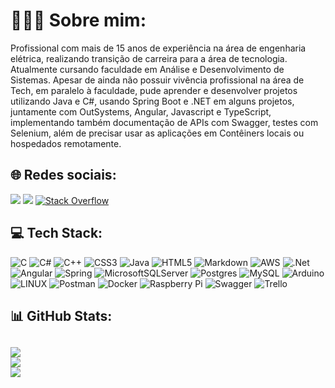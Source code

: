 # 👨🏻‍💻 Sobre mim:
Profissional com mais de 15 anos de experiência na área de engenharia elétrica, realizando transição de carreira para a área de tecnologia. Atualmente cursando faculdade em Análise e Desenvolvimento de Sistemas.
Apesar de ainda não possuir vivência profissional na área de Tech, em paralelo à faculdade, pude aprender e desenvolver projetos utilizando Java e C#, usando Spring Boot e .NET em alguns projetos, juntamente com OutSystems, Angular, Javascript e TypeScript, implementando também documentação de APIs com Swagger, testes com Selenium, além de precisar usar as aplicações em Contêiners locais ou hospedados remotamente.

## 🌐 Redes sociais:
<a href = "mailto:diego.topow@gmail.com"><img src="https://img.shields.io/badge/-Gmail-%23333?style=for-the-badge&logo=gmail&logoColor=white" target="_blank"></a>
<a href="https://www.linkedin.com/in/diego-topow" target="_blank"><img src="https://img.shields.io/badge/-LinkedIn-%230077B5?style=for-the-badge&logo=linkedin&logoColor=white" target="_blank"></a> [![Stack Overflow](https://img.shields.io/badge/-Stackoverflow-FE7A16?logo=stack-overflow&logoColor=white)](https://stackoverflow.com/users/diegotopow) 

## 💻 Tech Stack:
![C](https://img.shields.io/badge/c-%2300599C.svg?style=for-the-badge&logo=c&logoColor=white) ![C#](https://img.shields.io/badge/c%23-%23239120.svg?style=for-the-badge&logo=c-sharp&logoColor=white) ![C++](https://img.shields.io/badge/c++-%2300599C.svg?style=for-the-badge&logo=c%2B%2B&logoColor=white) ![CSS3](https://img.shields.io/badge/css3-%231572B6.svg?style=for-the-badge&logo=css3&logoColor=white) ![Java](https://img.shields.io/badge/java-%23ED8B00.svg?style=for-the-badge&logo=java&logoColor=white) ![HTML5](https://img.shields.io/badge/html5-%23E34F26.svg?style=for-the-badge&logo=html5&logoColor=white) ![Markdown](https://img.shields.io/badge/markdown-%23000000.svg?style=for-the-badge&logo=markdown&logoColor=white) ![AWS](https://img.shields.io/badge/AWS-%23FF9900.svg?style=for-the-badge&logo=amazon-aws&logoColor=white) ![.Net](https://img.shields.io/badge/.NET-5C2D91?style=for-the-badge&logo=.net&logoColor=white) ![Angular](https://img.shields.io/badge/angular-%23DD0031.svg?style=for-the-badge&logo=angular&logoColor=white) ![Spring](https://img.shields.io/badge/spring-%236DB33F.svg?style=for-the-badge&logo=spring&logoColor=white) ![MicrosoftSQLServer](https://img.shields.io/badge/Microsoft%20SQL%20Sever-CC2927?style=for-the-badge&logo=microsoft%20sql%20server&logoColor=white) ![Postgres](https://img.shields.io/badge/postgres-%23316192.svg?style=for-the-badge&logo=postgresql&logoColor=white) ![MySQL](https://img.shields.io/badge/mysql-%2300f.svg?style=for-the-badge&logo=mysql&logoColor=white) ![Arduino](https://img.shields.io/badge/-Arduino-00979D?style=for-the-badge&logo=Arduino&logoColor=white) ![LINUX](https://img.shields.io/badge/Linux-FCC624?style=for-the-badge&logo=linux&logoColor=black) ![Postman](https://img.shields.io/badge/Postman-FF6C37?style=for-the-badge&logo=postman&logoColor=white) ![Docker](https://img.shields.io/badge/docker-%230db7ed.svg?style=for-the-badge&logo=docker&logoColor=white) ![Raspberry Pi](https://img.shields.io/badge/-RaspberryPi-C51A4A?style=for-the-badge&logo=Raspberry-Pi) ![Swagger](https://img.shields.io/badge/-Swagger-%23Clojure?style=for-the-badge&logo=swagger&logoColor=white) ![Trello](https://img.shields.io/badge/Trello-%23026AA7.svg?style=for-the-badge&logo=Trello&logoColor=white)

## 📊 GitHub Stats:
![](https://github-readme-stats.vercel.app/api?username=diegotopow&theme=dark&hide_border=false&include_all_commits=false&count_private=false)<br/>
![](https://github-readme-streak-stats.herokuapp.com/?user=diegotopow&theme=dark&hide_border=false)<br/>
![](https://github-readme-stats.vercel.app/api/top-langs/?username=diegotopow&theme=dark&hide_border=false&include_all_commits=false&count_private=false&layout=compact)
---
